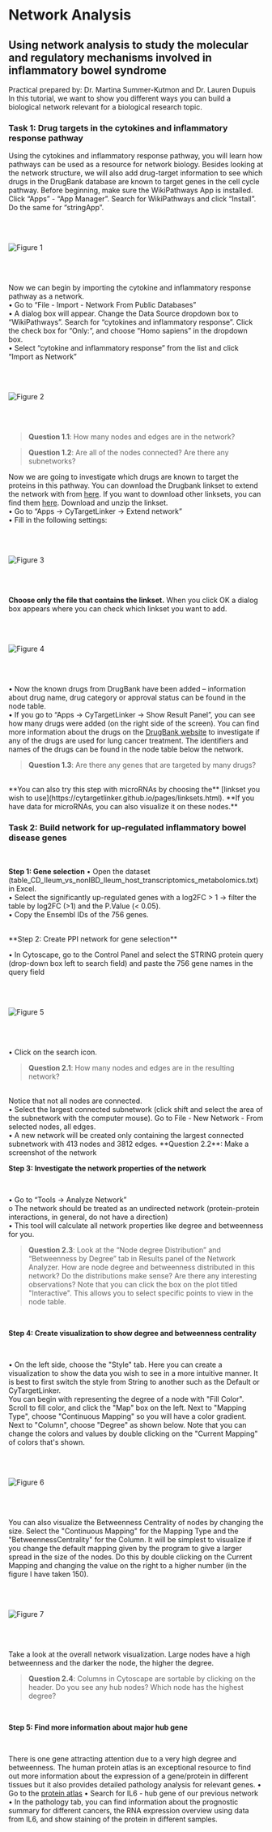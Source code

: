 # Network Analysis
## Using network analysis to study the molecular and regulatory mechanisms involved in inflammatory bowel syndrome

Practical prepared by: Dr. Martina Summer-Kutmon and Dr. Lauren Dupuis
<br />
In this tutorial, we want to show you different ways you can build a biological network relevant for a biological research topic. 

### Task 1: Drug targets in the cytokines and inflammatory response pathway

Using the cytokines and inflammatory response pathway, you will learn how pathways can be used as a resource for network biology. Besides looking at the network structure, we will also add drug-target information to see which drugs in the DrugBank database are known to target genes in the cell cycle pathway.
Before beginning, make sure the WikiPathways App is installed. Click “Apps” - “App Manager”. Search for WikiPathways and click “Install”. 
Do the same for “stringApp”.

<br />
<br />

![Figure 1](Figures/Net_1.png)

<br />
<br />

Now we can begin by importing the cytokine and inflammatory response pathway as a network.
<br />
•	Go to “File - Import - Network From Public Databases”
<br />
•	A dialog box will appear. Change the Data Source dropdown box to “WikiPathways”. Search for “cytokines and inflammatory response”. Click the check box for “Only:”, and choose “Homo sapiens” in the dropdown box. 
<br />
•	Select “cytokine and inflammatory response” from the list and click “Import as Network”

<br />
<br />

![Figure 2](Figures/Net_2.png)

<br />
<br />

> **Question 1.1**: How many nodes and edges are in the network?	

> **Question 1.2**: Are all of the nodes connected? Are there any subnetworks? 

Now we are going to investigate which drugs are known to target the proteins in this pathway.
You can download the Drugbank linkset to extend the network with from [here](https://ndownloader.figshare.com/files/21623682?private_link=32aae0822ffdd1f5660b). If you want to download other linksets, you can find them [here](https://cytargetlinker.github.io/pages/linksets.html).
Download and unzip the linkset.
<br />
•	Go to “Apps → CyTargetLinker → Extend network”
<br />
•	Fill in the following settings: 

<br />
<br />

![Figure 3](Figures/Net_3.png)

<br />
<br />

**Choose only the file that contains the linkset.** When you click OK a dialog box appears where you can check which linkset you want to add.

<br />
<br />

![Figure 4](Figures/Net_4.png)

<br />
<br />

•	Now the known drugs from DrugBank have been added – information about drug name, drug category or approval status can be found in the node table.
<br />
•	If you go to “Apps → CyTargetLinker → Show Result Panel”, you can see how many drugs were added (on the right side of the screen). You can find more information about the drugs on the [DrugBank website](http://www.drugbank.ca/) to investigate if any of the drugs are used for lung cancer treatment.  The identifiers and names of the drugs can be found in the node table below the network. 
<br />
> **Question 1.3**: Are there any genes that are targeted by many drugs?

<br />
**You can also try this step with microRNAs by choosing the** [linkset you wish to use](https://cytargetlinker.github.io/pages/linksets.html). **If you have data for microRNAs, you can also visualize it on these nodes.** 

### Task 2: Build network for up-regulated inflammatory bowel disease genes

<br />

**Step 1: Gene selection**
•	Open the dataset (table_CD_Ileum_vs_nonIBD_Ileum_host_transcriptomics_metabolomics.txt) in Excel. 
<br />
•	Select the significantly up-regulated genes with a log2FC > 1 → filter the table by log2FC (>1) and the P.Value (< 0.05). 
<br />
•	Copy the Ensembl IDs of the 756 genes.

<br />
**Step 2: Create PPI network for gene selection**
<br />

•	In Cytoscape, go to the Control Panel and select the STRING protein query (drop-down box left to search field) and paste the 756 gene names in the query field 

<br />
<br />

![Figure 5](../Figures/Net_5.png)

<br />
<br />

•	Click on the search icon.

> **Question 2.1**: How many nodes and edges are in the resulting network?	
<br />
 Notice that not all nodes are connected.
<br />
•	Select the largest connected subnetwork (click shift and select the area of the subnetwork with the computer mouse). Go to File - New Network - From selected nodes, all edges.
<br />
•	A new network will be created only containing the largest connected subnetwork with 413 nodes and 3812 edges.
**Question 2.2**: Make a screenshot of the network

<br />

**Step 3: Investigate the network properties of the network**

<br />

•	Go to “Tools → Analyze Network”
<br />
o	The network should be treated as an undirected network (protein-protein interactions, in general, do not have a direction)
<br />
•	This tool will calculate all network properties like degree and betweenness for you.
<br />

> **Question 2.3**: Look at the “Node degree Distribution” and “Betweenness by Degree” tab in Results panel of the Network Analyzer. How are node degree and betweenness distributed in this network? Do the distributions make sense? Are there any interesting observations?
Note that you can click the box on the plot titled "Interactive". This allows you to select specific points to view in the node table.

<br />

**Step 4: Create visualization to show degree and betweenness centrality**

<br />

•	On the left side, choose the "Style" tab. Here you can create a visualization to show the data you wish to see in a more intuitive manner. It is best to first switch the style from String to another such as the Default or CyTargetLinker. 
<br />
You can begin with representing the degree of a node with "Fill Color". Scroll to fill color, and click the "Map" box on the left. Next to "Mapping Type", choose "Continuous Mapping" so you will have a color gradient. Next to "Column", choose "Degree" as shown below. Note that you can change the colors and values by double clicking on the "Current Mapping" of colors that's shown.

<br />
<br />

![Figure 6](Figures/Net_6.png)

<br />
<br />

You can also visualize the Betweenness Centrality of nodes by changing the size. Select the "Continuous Mapping" for the Mapping Type and the "BetweennessCentrality" for the Column. It will be simplest to visualize if you change the default mapping given by the program to give a larger spread in the size of the nodes. Do this by double clicking on the Current Mapping and changing the value on the right to a higher number (in the figure I have taken 150). 

<br />
<br />

![Figure 7](Figures/Net_7.png)

<br />
<br />

Take a look at the overall network visualization. Large nodes have a high betweenness and the darker the node, the higher the degree.
> **Question 2.4**: Columns in Cytoscape are sortable by clicking on the header. Do you see any hub nodes? Which node has the highest degree?

<br />

**Step 5: Find more information about major hub gene**

<br />

There is one gene attracting attention due to a very high degree and betweenness. The human protein atlas is an exceptional resource to find out more information about the expression of a gene/protein in different tissues but it also provides detailed pathology analysis for relevant genes. 
•	Go to the [protein atlas](https://www.proteinatlas.org/) 
•	Search for IL6 - hub gene of our previous network
•	In the pathology tab, you can find information about the prognostic summary for different cancers, the RNA expression overview using data from IL6, and show staining of the protein in different samples. 





